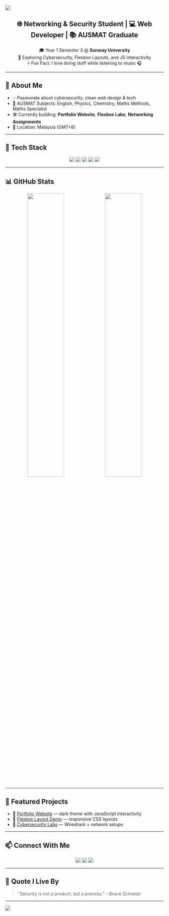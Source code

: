 <!-- Banner -->
<img src="https://capsule-render.vercel.app/api?type=waving&color=gradient&height=200&section=header&text=Hi%20I'm%20Chen%20Zhi%20Yong%20👋&fontSize=40&fontAlign=center&fontColor=ffffff" />

<!-- Intro -->
<h2 align="center">🌐 Networking & Security Student | 💻 Web Developer | 📚 AUSMAT Graduate</h2>

<p align="center">
  🎓 Year 1 Semester 3 @ <strong>Sunway University</strong>  
  <br>🌱 Exploring Cybersecurity, Flexbox Layouts, and JS Interactivity  
  <br>⚡ Fun Fact: I love doing stuff while listening to music 🎧
</p>

---

## 🧠 About Me

- 💡 Passionate about cybersecurity, clean web design & tech
- 🧪 AUSMAT Subjects: English, Physics, Chemistry, Maths Methods, Maths Specialist
- 🛠️ Currently building: **Portfolio Website**, **Flexbox Labs**, **Networking Assignments**
- 📍 Location: Malaysia (GMT+8)

---

## 🔧 Tech Stack

<p align="center">
  <img src="https://img.shields.io/badge/HTML5-e34c26?style=for-the-badge&logo=html5&logoColor=white" />
  <img src="https://img.shields.io/badge/CSS-264de4?style=for-the-badge&logo=css3&logoColor=white" />
  <img src="https://img.shields.io/badge/JavaScript-F7DF1E?style=for-the-badge&logo=javascript&logoColor=black" />
  <img src="https://img.shields.io/badge/Python-3776AB?style=for-the-badge&logo=python&logoColor=white" />
  <img src="https://img.shields.io/badge/VSCode-007ACC?style=for-the-badge&logo=visual-studio-code&logoColor=white" />
</p>

---

## 📊 GitHub Stats

<p align="center">
  <img src="https://github-readme-stats.vercel.app/api?username=123Bababoey&show_icons=true&theme=tokyonight" width="48%" />
  <img src="https://github-readme-stats.vercel.app/api/top-langs/?username=123Bababoey&layout=compact&theme=tokyonight" width="48%" />
</p>

---

## 📁 Featured Projects

- 🎨 [Portfolio Website](https://github.com/YOUR_USERNAME/portfolio-site) — dark theme with JavaScript interactivity  
- 📐 [Flexbox Layout Demo](https://github.com/YOUR_USERNAME/flexbox-lab) — responsive CSS layouts  
- 🔐 [Cybersecurity Labs](https://github.com/YOUR_USERNAME/network-security-labs) — Wireshark + network setups

---

## 📫 Connect With Me

<p align="center">
  <a href="mailto:your.email@example.com"><img src="https://img.shields.io/badge/Email-D14836?style=for-the-badge&logo=gmail&logoColor=white" /></a>
  <a href="https://www.linkedin.com/in/YOUR_LINKEDIN/"><img src="https://img.shields.io/badge/LinkedIn-0077B5?style=for-the-badge&logo=linkedin&logoColor=white" /></a>
  <a href="https://www.instagram.com/YOUR_INSTAGRAM/"><img src="https://img.shields.io/badge/Instagram-E4405F?style=for-the-badge&logo=instagram&logoColor=white" /></a>
</p>

---

## 💬 Quote I Live By

> “Security is not a product, but a process.” – Bruce Schneier

---

<!-- Footer Wave -->
<img src="https://capsule-render.vercel.app/api?type=waving&color=gradient&height=120&section=footer"/>


